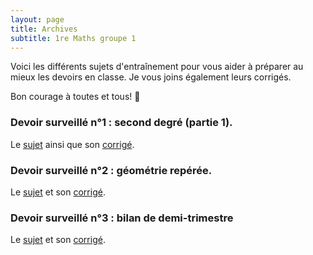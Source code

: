 ```yaml
---
layout: page
title: Archives
subtitle: 1re Maths groupe 1
---
```


Voici les différents sujets d'entraînement pour vous aider à préparer au mieux les devoirs en classe. Je vous joins également leurs corrigés.

Bon courage à toutes et tous! :punch:



### Devoir surveillé n°1 : second degré (partie 1).

Le [sujet](/devoirs.blancs/DS1.2nd.degre.pdf) ainsi que son [corrigé](/devoirs.blancs/Correction.DS1.2nd.degre.pdf).

### Devoir surveillé n°2 : géométrie repérée.

Le [sujet](/devoirs.blancs/DS2.geo.reperee.pdf) et son [corrigé](/devoirs.blancs/Correction.DS2.Geo.reperee.pdf).


### Devoir surveillé n°3 : bilan de demi-trimestre 

Le [sujet](/devoirs.blancs/DS3.Second.Degre(2).geo.reperee.pdf) et son [corrigé](/devoirs.blancs/Correction.DS3B.Second.degre.geo.pdf).
